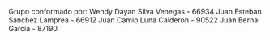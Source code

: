 Grupo conformado por:
Wendy Dayan Silva Venegas - 66934
Juan Esteban Sanchez Lamprea - 66912
Juan Camio Luna Calderon - 90522
Juan Bernal Garcia - 87190
